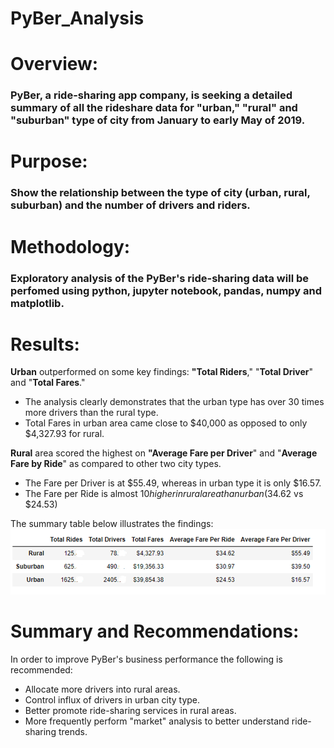# PyBer_Analysis

# Overview:
### PyBer, a ride-sharing app company, is seeking a detailed summary of all the rideshare data for "urban," "rural" and "suburban" type of city from January to early May of 2019.

# Purpose:
### Show the relationship between the type of city (urban, rural, suburban) and the number of drivers and riders.

# Methodology:
### Exploratory analysis of the PyBer's ride-sharing data will be perfomed using python, jupyter notebook, pandas, numpy and matplotlib.  

# Results:

   **Urban** outperformed on some key findings: **"Total Riders**," "**Total Driver**" and "**Total Fares**." 
  - The analysis clearly demonstrates that the urban type has over 30 times more drivers than the rural type.
  - Total Fares in urban area came close to $40,000 as opposed to only $4,327.93 for rural.
    
   **Rural** area scored the highest on **"Average Fare per Driver**" and "**Average Fare by Ride**" as compared to other two city types.
  - The Fare per Driver is at $55.49, whereas in urban type it is only $16.57.
  - The Fare per Ride is almost $10 higher in rural area than urban ($34.62 vs $24.53)
 
 The summary table below illustrates the findings:
![](PyBer%20Summary.png)

 
# Summary and Recommendations:
In order to improve PyBer's business performance the following is recommended: 
- Allocate more drivers into rural areas.
- Control influx of drivers in urban city type.
- Better promote ride-sharing services in rural areas.
- More frequently perform "market" analysis to better understand ride-sharing trends.
 
